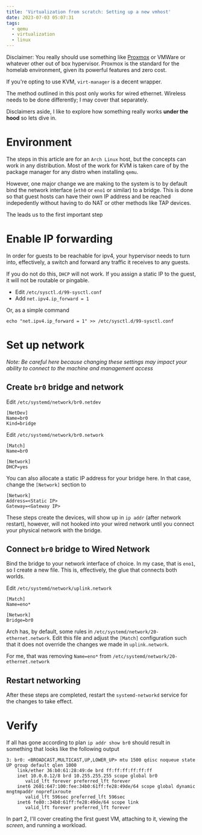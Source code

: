 ```yaml
---
title: 'Virtualization from scratch: Setting up a new vmhost'
date: 2023-07-03 05:07:31
tags:
  - qemu
  - virtualization
  - linux
---
```


Disclaimer: You really should use something like [Proxmox](https://www.proxmox.com/en/) or VMWare or whatever other out of box hypervisor. Proxmox is the standard for the homelab environment, given its powerful features and zero cost.

If you're opting to use KVM, `virt-manager` is a decent wrapper. 

The method outlined in this post only works for wired ethernet. Wireless needs to be done differently; I may cover that separately.

Disclaimers aside, I like to explore how something really works **under the hood** so lets dive in.

# Environment

The steps in this article are for an `Arch Linux` host, but the concepts can work in any distribution. Most of the work for KVM is taken care of by the package manager for any distro when installing `qemu`.

However, one major change we are making to the system is to by default bind the network interface (`eth0` or `eno1` or similar) to a bridge. This is done so that guest hosts can have their own IP address and be reached indepedently without having to do NAT or other methods like TAP devices.

The leads us to the first important step

# Enable IP forwarding

In order for guests to be reachable for ipv4, your hypervisor needs to turn into, effectively, a switch and forward any traffic it receives to any guests. 

If you do not do this, `DHCP` will not work. If you assign a static IP to the guest, it will not be routable or pingable.

* Edit `/etc/sysctl.d/99-sysctl.conf`
* Add `net.ipv4.ip_forward = 1`

Or, as a simple command

```
echo "net.ipv4.ip_forward = 1" >> /etc/sysctl.d/99-sysctl.conf
```


# Set up network

*Note: Be careful here because changing these settings may impact your ability to connect to the machine and management access*

## Create `br0` bridge and network

Edit `/etc/systemd/network/br0.netdev`
```
[NetDev]
Name=br0
Kind=bridge
```

Edit `/etc/systemd/network/br0.network`
```
[Match]
Name=br0

[Network]
DHCP=yes
```

You can also allocate a static IP address for your bridge here. In that case, change the `[Network]` section to

```
[Network]
Address=<Static IP>
Gateway=<Gateway IP>
```

These steps create the devices, will show up in `ip addr` (after network restart), however, will not hooked into your wired network until you connect your physical network with the bridge.

## Connect `br0` bridge to Wired Network 

Bind the bridge to your network interface of choice. In my case, that is `eno1`, so I create a new file. This is, effectively, the glue that connects both worlds.

Edit `/etc/systemd/network/uplink.network`

```
[Match]
Name=eno*

[Network]
Bridge=br0
```

Arch has, by default, some rules in `/etc/systemd/network/20-ethernet.network`. Edit this file and adjust the `[Match]` configuration such that it does not override the changes we made in `uplink.network`.

For me, that was removing `Name=eno*` from `/etc/systemd/network/20-ethernet.network`


## Restart networking

After these steps are completed, restart the `systemd-networkd` service for the changes to take effect.

# Verify

If all has gone according to plan `ip addr show br0` should result in something that looks like the following output

```
3: br0: <BROADCAST,MULTICAST,UP,LOWER_UP> mtu 1500 qdisc noqueue state UP group default qlen 1000
    link/ether 36:b0:61:28:49:de brd ff:ff:ff:ff:ff:ff
    inet 10.0.0.12/8 brd 10.255.255.255 scope global br0
       valid_lft forever preferred_lft forever
    inet6 2601:647:100:fee:34b0:61ff:fe28:49de/64 scope global dynamic mngtmpaddr noprefixroute
       valid_lft 596sec preferred_lft 596sec
    inet6 fe80::34b0:61ff:fe28:49de/64 scope link
       valid_lft forever preferred_lft forever
```

In part 2, I'll cover creating the first guest VM, attaching to it, viewing the *screen*, and running a workload.

